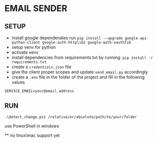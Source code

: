 # EMAIL SENDER

## SETUP
* install google dependendies run
```pip install --upgrade google-api-python-client google-auth-httplib2 google-auth-oauthlib```
* setup venv for python
* activate venv
* install dependencies from requirements.txt by running:
```pip install -r requirements.txt```
* create a `credentials.json` file
* give the client proper scopes and update `send_email.py` accordingly
* create a `.env` file in the folder of the project
and fill in the following values
``` 
SERVICE_EMAIL=your@email.address
```  

## RUN

```.\detect_change.ps1 /relative/or/absolute/path/to/your/folder```

use PowerShell in windows

** no linux\mac support yet
